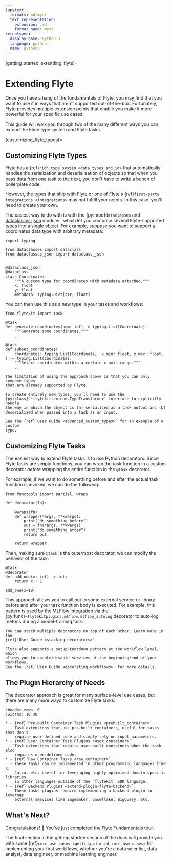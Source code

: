 ```yaml
---
jupytext:
  formats: md:myst
  text_representation:
    extension: .md
    format_name: myst
kernelspec:
  display_name: Python 3
  language: python
  name: python3
---
```


(getting_started_extending_flyte)=

# Extending Flyte

Once you have a hang of the fundamentals of Flyte, you may find that you want
to use it in ways that aren't supported out-of-the-box. Fortunately, Flyte
provides multiple extension points that enable you make it more powerful
for your specific use cases.

This guide will walk you through two of the many different ways you can extend
the Flyte type system and Flyte tasks.

(customizing_flyte_types)=

## Customizing Flyte Types

Flyte has a {ref}`rich type system <data_types_and_io>` that automatically
handles the serialization and deserialization of objects so that when you pass
data from one task to the next, you don't have to write a bunch of boilerplate
code.

However, the types that ship with Flyte or one of Flyte's
{ref}`first-party integrations <integrations>` may not fulfill your needs. In
this case, you'll need to create your own.

The easiest way to do with is with the {py:mod}`dataclasses` and
[dataclasses-json](https://lidatong.github.io/dataclasses-json/) modules, which
let you compose several Flyte-supported types into a single object. For
example, suppose you want to support a coordinates data type with arbitrary
metadata:

```{code-cell} ipython3
import typing

from dataclasses import dataclass
from dataclasses_json import dataclass_json


@dataclass_json
@dataclass
class Coordinate:
    """A custom type for coordinates with metadata attached."""
    x: float
    y: float
    metadata: typing.Dict[str, float]
```

You can then use this as a new type in your tasks and workflows:

```{code-cell} ipython3
from flytekit import task

@task
def generate_coordinates(num: int) -> typing.List[Coordinate]:
    """Generate some coordinates."""
    ...

@task
def subset_coordinates(
    coordinates: typing.List[Coordinate], x_min: float, x_max: float,
) -> typing.List[Coordinate]:
    """Select coordinates within a certain x-axis range."""
    ...
```

```{important}
The limitation of using the approach above is that you can only compose types
that are already supported by Flyte.

To create entirely new types, you'll need to use the
{py:class}`~flytekit.extend.TypeTransformer` interface to explicitly handle
the way in which the object is (a) serialized as a task output and (b)
deserialized when passed into a task as an input.

See the {ref}`User Guide <advanced_custom_types>` for an example of a custom
type.
```

## Customizing Flyte Tasks

The easiest way to extend Flyte tasks is to use Python decorators. Since Flyte
tasks are simply functions, you can wrap the task function in a custom
decorator _before_ wrapping the entire function in the `@task` decorator.

For example, if we want to do something before and after the actual task function
is invoked, we can do the following:

```{code-cell} ipython3
from functools import partial, wraps

def decorator(fn):

    @wraps(fn)
    def wrapper(*args, **kwargs):
        print("do something before")
        out = fn(*args, **kwargs)
        print("do something after")
        return out

    return wrapper
```

Then, making sure `@task` is the outermost decorator, we can modify the
behavior of the task:

```{code-cell} ipython3
@task
@decorator
def add_one(x: int) -> int:
    return x + 1

add_one(x=10)
```

This approach allows you to call out to some external service or library before
and after your task function body is executed. For example, this pattern is used
by the MLFlow integration via the {py:func}`~flytekitplugins.mlflow.mlflow_autolog`
decorator to auto-log metrics during a model-training task.

```{note}
You can stack multiple decorators on top of each other. Learn more in the
{ref}`User Guide <stacking_decorators>`.

Flyte also supports a setup-teardown pattern at the workflow level, which
allows you to enable/disable services at the beginning/end of your workflows.
See the {ref}`User Guide <decorating_workflows>` for more details.
```

## The Plugin Hierarchy of Needs

The decorator approach is great for many surface-level use cases, but there are
many more ways to customize Flyte tasks:

```{list-table}
:header-rows: 0
:widths: 10 30

* - {ref}`Pre-built Container Task Plugins <prebuilt_container>`
  - Task extensions that use pre-built containers, useful for tasks that don't
    require user-defined code and simply rely on input parameters.
* - {ref}`User Container Task Plugins <user_container>`
  - Task extensions that require user-built containers when the task also
    requires user-defined code.
* - {ref}`Raw Container Tasks <raw_container>`
  - These tasks can be implemented in other programming languages like R,
    Julia, etc. Useful for leveraging highly optimized domain-specific libraries
    in other languages outside of the `flytekit` SDK language.
* - {ref}`Backend Plugins <extend-plugin-flyte-backend>`
  - These tasks plugins require implementing a backend plugin to leverage
    external services like Sagemaker, Snowflake, BigQuery, etc.
```

## What's Next?

Congratulations! 🎉 You've just completed the Flyte Fundamentals tour.

The final section in the getting started section of the docs will provide you
with some {ref}`core use cases <getting_started_core_use_cases>` for implementing
your first workflows, whether you're a data scientist, data analyst, data engineer,
or machine learning engineer.
